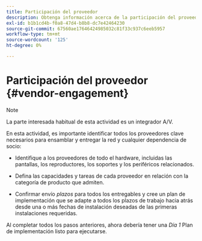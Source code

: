 ```yaml
---
title: Participación del proveedor
description: Obtenga información acerca de la participación del proveedor para la Guía de prácticas recomendadas de AEM Screens.
exl-id: b1b1cd4b-f0a8-47d4-b8b8-dc7e42464230
source-git-commit: 67560ae17646424985032c81f33c937c6eeb5957
workflow-type: tm+mt
source-wordcount: '125'
ht-degree: 0%

---
```


# Participación del proveedor {#vendor-engagement}

>[!NOTE]
>La parte interesada habitual de esta actividad es un integrador A/V.

En esta actividad, es importante identificar todos los proveedores clave necesarios para ensamblar y entregar la red y cualquier dependencia de socio:

* Identifique a los proveedores de todo el hardware, incluidas las pantallas, los reproductores, los soportes y los periféricos relacionados.

* Defina las capacidades y tareas de cada proveedor en relación con la categoría de producto que admiten.

* Confirmar envío *plazos* para todos los entregables y cree un plan de implementación que se adapte a todos los plazos de trabajo hacia atrás desde una o más fechas de instalación deseadas de las primeras instalaciones requeridas.

Al completar todos los pasos anteriores, ahora debería tener una *Día 1* Plan de implementación listo para ejecutarse.

